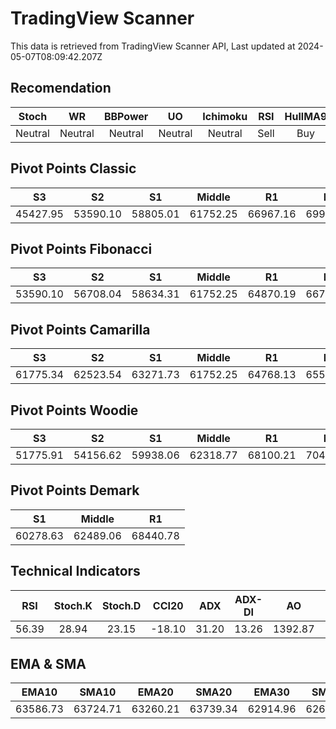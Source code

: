 # TradingView Scanner
This data is retrieved from TradingView Scanner API, Last updated at 2024-05-07T08:09:42.207Z

## Recomendation
| Stoch | WR | BBPower | UO | Ichimoku | RSI | HullMA9 |
| :---: | :---: | :---: | :---: | :---: | :---: | :---: |
| Neutral | Neutral | Neutral | Neutral | Neutral | Sell | Buy |

## Pivot Points Classic
| S3 | S2 | S1 | Middle | R1 | R2 | R3 |
| :---: | :---: | :---: | :---: | :---: | :---: | :---: |
| 45427.95 | 53590.10 | 58805.01 | 61752.25 | 66967.16 | 69914.40 | 78076.55 |

## Pivot Points Fibonacci
| S3 | S2 | S1 | Middle | R1 | R2 | R3 |
| :---: | :---: | :---: | :---: | :---: | :---: | :---: |
| 53590.10 | 56708.04 | 58634.31 | 61752.25 | 64870.19 | 66796.46 | 69914.40 |

## Pivot Points Camarilla
| S3 | S2 | S1 | Middle | R1 | R2 | R3 |
| :---: | :---: | :---: | :---: | :---: | :---: | :---: |
| 61775.34 | 62523.54 | 63271.73 | 61752.25 | 64768.13 | 65516.32 | 66264.52 |

## Pivot Points Woodie
| S3 | S2 | S1 | Middle | R1 | R2 | R3 |
| :---: | :---: | :---: | :---: | :---: | :---: | :---: |
| 51775.91 | 54156.62 | 59938.06 | 62318.77 | 68100.21 | 70480.92 | 76262.36 |

## Pivot Points Demark
| S1 | Middle | R1 |
| :---: | :---: | :---: |
| 60278.63 | 62489.06 | 68440.78 |

## Technical Indicators
| RSI | Stoch.K | Stoch.D | CCI20 | ADX | ADX-DI | AO | Mom | MACD | MACD | W.R | HullMA9 |
| :---: | :---: | :---: | :---: | :---: | :---: | :---: | :---: | :---: | :---: | :---: | :---: |
| 56.39 | 28.94 | 23.15 | -18.10 | 31.20 | 13.26 | 1392.87 | -220.58 | 517.47 | 668.71 | -65.93 | 63308.32 |

## EMA & SMA
| EMA10 | SMA10 | EMA20 | SMA20 | EMA30 | SMA30 | EMA50 | SMA50 | EMA100 | SMA100 | EMA200 | SMA200 |
| :---: | :---: | :---: | :---: | :---: | :---: | :---: | :---: | :---: | :---: | :---: | :---: |
| 63586.73 | 63724.71 | 63260.21 | 63739.34 | 62914.96 | 62659.55 | 62672.73 | 61676.43 | 63101.29 | 63182.86 | 63965.56 | 64967.90 |